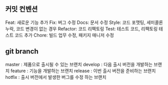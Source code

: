 ## 커밋 컨벤션

Feat: 새로운 기능 추가
Fix: 버그 수정
Docs: 문서 수정
Style: 코드 포맷팅, 세미콜론 누락, 코드 변경이 없는 경우
Refactor: 코드 리팩토링
Test: 테스트 코드, 리팩토링 테스트 코드 추가
Chore: 빌드 업무 수정, 패키지 매니저 수정

## git branch

master : 제품으로 출시될 수 있는 브랜치
develop : 다음 출시 버전을 개발하는 브랜치
feature : 기능을 개발하는 브랜치
release : 이번 출시 버전을 준비하는 브랜치
hotfix : 출시 버전에서 발생한 버그를 수정 하는 브랜치